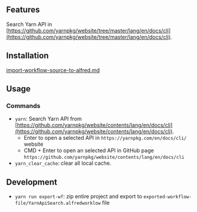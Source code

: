 ## Features

Search Yarn API in [https://github.com/yarnpkg/website/tree/master/lang/en/docs/cli](https://github.com/yarnpkg/website/tree/master/lang/en/docs/cli). 

## Installation

[import-workflow-source-to-alfred.md](https://github.com/tung-dang/alfred-workflow-nodejs-next/blob/master/docs/import-workflow-source-to-alfred.md)

## Usage

### Commands
- `yarn`: Search Yarn API from [https://github.com/yarnpkg/website/contents/lang/en/docs/cli](https://github.com/yarnpkg/website/contents/lang/en/docs/cli).
    + Enter to open a selected API in `https://yarnpkg.com/en/docs/cli/` website
    + CMD + Enter to open an selected API in GitHub page `https://github.com/yarnpkg/website/contents/lang/en/docs/cli`
- `yarn_clear_cache`: clear all local cache. 

## Development

- `yarn run export-wf`: zip entire project and export to `exported-workflow-file/YarnApiSearch.alfredworklow` file 
